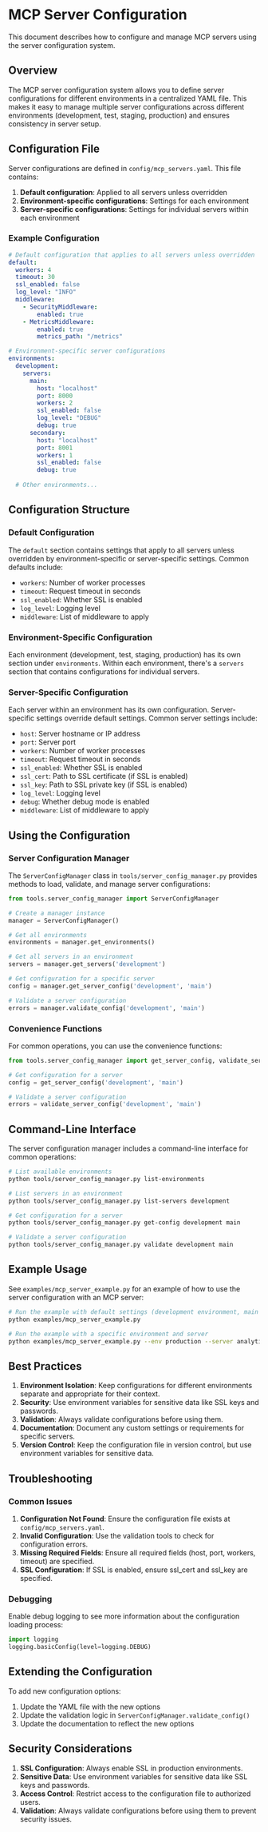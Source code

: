 # MCP Server Configuration

This document describes how to configure and manage MCP servers using the server configuration system.

## Overview

The MCP server configuration system allows you to define server configurations for different environments in a centralized YAML file. This makes it easy to manage multiple server configurations across different environments (development, test, staging, production) and ensures consistency in server setup.

## Configuration File

Server configurations are defined in `config/mcp_servers.yaml`. This file contains:

1. **Default configuration**: Applied to all servers unless overridden
2. **Environment-specific configurations**: Settings for each environment
3. **Server-specific configurations**: Settings for individual servers within each environment

### Example Configuration

```yaml
# Default configuration that applies to all servers unless overridden
default:
  workers: 4
  timeout: 30
  ssl_enabled: false
  log_level: "INFO"
  middleware:
    - SecurityMiddleware:
        enabled: true
    - MetricsMiddleware:
        enabled: true
        metrics_path: "/metrics"

# Environment-specific server configurations
environments:
  development:
    servers:
      main:
        host: "localhost"
        port: 8000
        workers: 2
        ssl_enabled: false
        log_level: "DEBUG"
        debug: true
      secondary:
        host: "localhost"
        port: 8001
        workers: 1
        ssl_enabled: false
        debug: true
  
  # Other environments...
```

## Configuration Structure

### Default Configuration

The `default` section contains settings that apply to all servers unless overridden by environment-specific or server-specific settings. Common defaults include:

- `workers`: Number of worker processes
- `timeout`: Request timeout in seconds
- `ssl_enabled`: Whether SSL is enabled
- `log_level`: Logging level
- `middleware`: List of middleware to apply

### Environment-Specific Configuration

Each environment (development, test, staging, production) has its own section under `environments`. Within each environment, there's a `servers` section that contains configurations for individual servers.

### Server-Specific Configuration

Each server within an environment has its own configuration. Server-specific settings override default settings. Common server settings include:

- `host`: Server hostname or IP address
- `port`: Server port
- `workers`: Number of worker processes
- `timeout`: Request timeout in seconds
- `ssl_enabled`: Whether SSL is enabled
- `ssl_cert`: Path to SSL certificate (if SSL is enabled)
- `ssl_key`: Path to SSL private key (if SSL is enabled)
- `log_level`: Logging level
- `debug`: Whether debug mode is enabled
- `middleware`: List of middleware to apply

## Using the Configuration

### Server Configuration Manager

The `ServerConfigManager` class in `tools/server_config_manager.py` provides methods to load, validate, and manage server configurations:

```python
from tools.server_config_manager import ServerConfigManager

# Create a manager instance
manager = ServerConfigManager()

# Get all environments
environments = manager.get_environments()

# Get all servers in an environment
servers = manager.get_servers('development')

# Get configuration for a specific server
config = manager.get_server_config('development', 'main')

# Validate a server configuration
errors = manager.validate_config('development', 'main')
```

### Convenience Functions

For common operations, you can use the convenience functions:

```python
from tools.server_config_manager import get_server_config, validate_server_config

# Get configuration for a server
config = get_server_config('development', 'main')

# Validate a server configuration
errors = validate_server_config('development', 'main')
```

## Command-Line Interface

The server configuration manager includes a command-line interface for common operations:

```bash
# List available environments
python tools/server_config_manager.py list-environments

# List servers in an environment
python tools/server_config_manager.py list-servers development

# Get configuration for a server
python tools/server_config_manager.py get-config development main

# Validate a server configuration
python tools/server_config_manager.py validate development main
```

## Example Usage

See `examples/mcp_server_example.py` for an example of how to use the server configuration with an MCP server:

```bash
# Run the example with default settings (development environment, main server)
python examples/mcp_server_example.py

# Run the example with a specific environment and server
python examples/mcp_server_example.py --env production --server analytics
```

## Best Practices

1. **Environment Isolation**: Keep configurations for different environments separate and appropriate for their context.
2. **Security**: Use environment variables for sensitive data like SSL keys and passwords.
3. **Validation**: Always validate configurations before using them.
4. **Documentation**: Document any custom settings or requirements for specific servers.
5. **Version Control**: Keep the configuration file in version control, but use environment variables for sensitive data.

## Troubleshooting

### Common Issues

1. **Configuration Not Found**: Ensure the configuration file exists at `config/mcp_servers.yaml`.
2. **Invalid Configuration**: Use the validation tools to check for configuration errors.
3. **Missing Required Fields**: Ensure all required fields (host, port, workers, timeout) are specified.
4. **SSL Configuration**: If SSL is enabled, ensure ssl_cert and ssl_key are specified.

### Debugging

Enable debug logging to see more information about the configuration loading process:

```python
import logging
logging.basicConfig(level=logging.DEBUG)
```

## Extending the Configuration

To add new configuration options:

1. Update the YAML file with the new options
2. Update the validation logic in `ServerConfigManager.validate_config()`
3. Update the documentation to reflect the new options

## Security Considerations

1. **SSL Configuration**: Always enable SSL in production environments.
2. **Sensitive Data**: Use environment variables for sensitive data like SSL keys and passwords.
3. **Access Control**: Restrict access to the configuration file to authorized users.
4. **Validation**: Always validate configurations before using them to prevent security issues. 